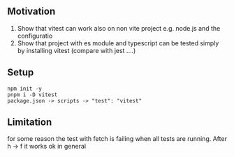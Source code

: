 <h2>Motivation</h2>
<ol>
<li>Show that vitest can work also on non vite project e.g. node.js and the configuratio</li>
<li>Show that project with es module and typescript can be tested simply by installing vitest (compare with jest ....)</li>
</ol>

<h2>Setup</h2>

```
npm init -y
pnpm i -D vitest
package.json -> scripts -> "test": "vitest"
```

<h2>Limitation</h2>
for some reason the test with fetch is failing when all tests are running. After h -> f it works ok in general